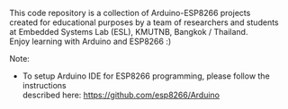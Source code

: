 This code repository is a collection of Arduino-ESP8266 projects<br>
created for educational purposes by a team of researchers and students <br>
at Embedded Systems Lab (ESL), KMUTNB, Bangkok / Thailand.<br>
Enjoy learning with Arduino and ESP8266 :)

Note:
- To setup Arduino IDE for ESP8266 programming, please follow the instructions<br>
described here: https://github.com/esp8266/Arduino
